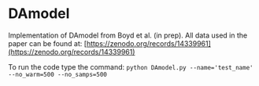 # DAmodel

Implementation of DAmodel from Boyd et al. (in prep). All data used in the paper can be found at: [https://zenodo.org/records/14339961](https://zenodo.org/records/14339961)

To run the code type the command: `python DAmodel.py --name='test_name' --no_warm=500 --no_samps=500`
